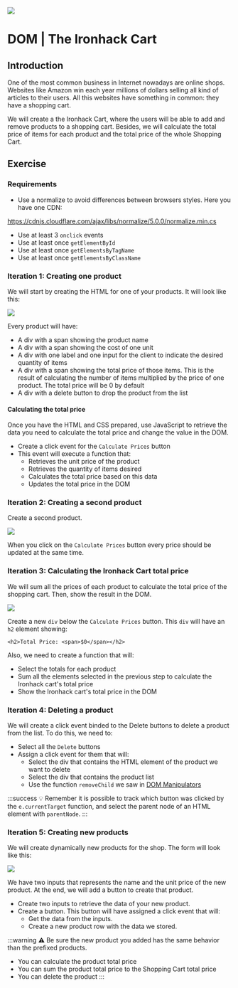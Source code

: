 ![](https://i.imgur.com/1QgrNNw.png)

# DOM | The Ironhack Cart

## Introduction

One of the most common business in Internet nowadays are online shops. Websites like Amazon win each year millions of dollars selling all kind of articles to their users. All this websites have something in common: they have a shopping cart.

We will create a the Ironhack Cart, where the users will be able to add and remove products to a shopping cart. Besides, we will calculate the total price of items for each product and the total price of the whole Shopping Cart.

## Exercise

### Requirements

- Use a normalize to avoid differences between browsers styles. Here you have one CDN:

https://cdnjs.cloudflare.com/ajax/libs/normalize/5.0.0/normalize.min.cs

- Use at least 3 `onclick` events
- Use at least once `getElementById`
- Use at least once `getElementsByTagName`
- Use at least once `getElementsByClassName`

### Iteration 1: Creating one product

We will start by creating the HTML for one of your products. It will look like this:

![](https://i.imgur.com/gDZ1Lj0.png)

Every product will have:
- A div with a span showing the product name
- A div with a span showing the cost of one unit
- A div with one label and one input for the client to indicate the desired quantity of items
- A div with a span showing the total price of those items. This is the result of calculating the number of items multiplied by the price of one product. The total price will be 0 by default
- A div with a delete button to drop the product from the list

#### Calculating the total price

Once you have the HTML and CSS prepared, use JavaScript to retrieve the data you need to calculate the total price and change the value in the DOM.

- Create a click event for the `Calculate Prices` button
- This event will execute a function that:
	* Retrieves the unit price of the product
	* Retrieves the quantity of items desired
	* Calculates the total price based on this data
	* Updates the total price in the DOM

### Iteration 2: Creating a second product

Create a second product.

![](https://i.imgur.com/Fe48iGO.png)

When you click on the `Calculate Prices` button every price should be updated at the same time.

### Iteration 3: Calculating the Ironhack Cart total price

We will sum all the prices of each product to calculate the total price of the shopping cart. Then, show the result in the DOM.

![](https://i.imgur.com/u607NQ0.png)

Create a new `div` below the `Calculate Prices` button. This `div` will have an `h2` element showing:

`<h2>Total Price: <span>$0</span></h2>`

Also, we need to create a function that will:

- Select the totals for each product
- Sum all the elements selected in the previous step to calculate the Ironhack cart's total price
- Show the Ironhack cart's total price in the DOM

### Iteration 4: Deleting a product

We will create a click event binded to the Delete buttons to delete a product from the list. To do this, we need to:

- Select all the `Delete` buttons
- Assign a click event for them that will:
	- Select the div that contains the HTML element of the product we want to delete
	- Select the div that contains the product list
	- Use the function `removeChild` we saw in [DOM Manipulators](https://hackmd.io/MwBgRgHAjATArMAtANjsgxogLAU3QQ0QmQHZlEdgox8BOE9EsAMzCA==)

:::success
:bulb: Remember it is possible to track which button was clicked by the `e.currentTarget` function, and select the parent node of an HTML element with `parentNode`.
:::

### Iteration 5: Creating new products

We will create dynamically new products for the shop. The form will look like this:

![](https://i.imgur.com/FGVUuHt.png)

We have two inputs that represents the name and the unit price of the new product. At the end, we will add a button to create that product.

- Create two inputs to retrieve the data of your new product.
- Create a button. This button will have assigned a click event that will:
	- Get the data from the inputs.
	- Create a new product row with the data we stored.

:::warning
:warning: Be sure the new product you added has the same behavior than the prefixed products.
- You can calculate the product total price
- You can sum the product total price to the Shopping Cart total price
- You can delete the product
:::
